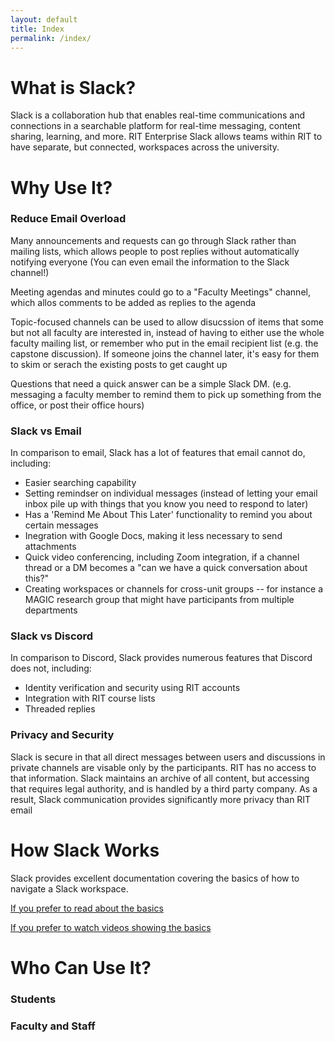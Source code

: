 ```yaml
---
layout: default
title: Index
permalink: /index/
---
```


# What is Slack?

Slack is a collaboration hub that enables real-time communications and connections in a searchable platform for real-time messaging, content sharing, learning, and more. RIT Enterprise Slack allows teams within RIT to have separate, but connected, workspaces across the university.

# Why Use It?

### Reduce Email Overload
Many announcements and requests can go through Slack rather than mailing lists, which allows people to post replies without automatically notifying everyone (You can even email the information to the Slack channel!)

Meeting agendas and minutes could go to a "Faculty Meetings" channel, which allos comments to be added as replies to the agenda

Topic-focused channels can be used to allow disucssion of items that some but not all faculty are interested in, instead of having to either use the whole faculty mailing list, or remember who put in the email recipient list (e.g. the capstone discussion). If someone joins the channel later, it's easy for them to skim or serach the existing posts to get caught up

Questions that need a quick answer can be a simple Slack DM. (e.g. messaging a faculty member to remind them to pick up something from the office, or post their office hours)

### Slack vs Email
In comparison to email, Slack has a lot of features that email cannot do, including:
*   Easier searching capability
*   Setting remindser on individual messages (instead of letting your email inbox pile up with things that you know you need to respond to later)
* Has a 'Remind Me About This Later' functionality to remind you about certain messages
* Inegration with Google Docs, making it less necessary to send attachments
* Quick video conferencing, including Zoom integration, if a channel thread or a DM becomes a "can we have a quick conversation about this?"
* Creating workspaces or channels for cross-unit groups -- for instance a MAGIC research group that might have participants from multiple departments

### Slack vs Discord
In comparison to Discord, Slack provides numerous features that Discord does not, including:
* Identity verification and security using RIT accounts
* Integration with RIT course lists
* Threaded replies

### Privacy and Security
Slack is secure in that all direct messages between users and discussions in private channels are visable only by the participants. RIT has no access to that information. Slack maintains an archive of all content, but accessing that requires legal authority, and is handled by a third party company. As a result, Slack communication provides significantly more privacy than RIT email

# How Slack Works
Slack provides excellent documentation covering the basics of how to navigate a Slack workspace.

[If you prefer to read about the basics](https://slack.com/help/articles/360059928654-How-to-use-Slack--your-quick-start-guide)

[If you prefer to watch videos showing the basics](https://slack.com/help/articles/360059976673-Slack-tutorial--Videos-for-how-to-use-Slack)

# Who Can Use It?

### Students

### Faculty and Staff


